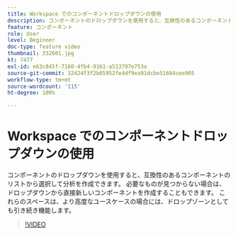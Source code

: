 ```yaml
---
title: Workspace でのコンポーネントドロップダウンの使用
description: コンポーネントのドロップダウンを使用すると、互換性のあるコンポーネントのリストから選択して分析を作成できます。 必要なものが見つからない場合は、ドロップダウンから直接新しいコンポーネントを作成することもできます。 これらのスペースは、より高度なユースケースの場合には、ドロップゾーンとしても引き続き機能します。
feature: コンポーネント
role: User
level: Beginner
doc-type: feature video
thumbnail: 332601.jpg
kt: 7477
exl-id: e63c845f-7160-4fb4-9161-a513797e753a
source-git-commit: 32424f3f2b05952fe4df9ea91dcbe51684cee905
workflow-type: tm+mt
source-wordcount: '115'
ht-degree: 100%

---
```


# Workspace でのコンポーネントドロップダウンの使用

コンポーネントのドロップダウンを使用すると、互換性のあるコンポーネントのリストから選択して分析を作成できます。 必要なものが見つからない場合は、ドロップダウンから直接新しいコンポーネントを作成することもできます。 これらのスペースは、より高度なユースケースの場合には、ドロップゾーンとしても引き続き機能します。

>[!VIDEO](https://video.tv.adobe.com/v/332601/?quality=12&learn=on)
